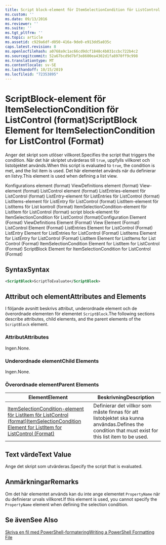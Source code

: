 ```yaml
---
title: Script block-element för ItemSelectionCondition för ListControl (format) | Microsoft Docs
ms.custom: ''
ms.date: 09/13/2016
ms.reviewer: ''
ms.suite: ''
ms.tgt_pltfrm: ''
ms.topic: article
ms.assetid: c929a6df-d050-416a-9de0-e913dd5a035c
caps.latest.revision: 8
ms.openlocfilehash: a0768a9c1ac66cd9dcf1848c4b031ccbc722b4c2
ms.sourcegitcommit: 52a67bcd9d7bf3e8600ea4302d1fa8970ff9c998
ms.translationtype: MT
ms.contentlocale: sv-SE
ms.lasthandoff: 10/15/2019
ms.locfileid: "72353895"
---
```

# <a name="scriptblock-element-for-itemselectioncondition-for-listcontrol-format"></a><span data-ttu-id="34523-102">ScriptBlock-element för ItemSelectionCondition för ListControl (format)</span><span class="sxs-lookup"><span data-stu-id="34523-102">ScriptBlock Element for ItemSelectionCondition for ListControl (Format)</span></span>

<span data-ttu-id="34523-103">Anger det skript som utlöser villkoret.</span><span class="sxs-lookup"><span data-stu-id="34523-103">Specifies the script that triggers the condition.</span></span> <span data-ttu-id="34523-104">När det här skriptet utvärderas till `true`, uppfylls villkoret och listobjektet används.</span><span class="sxs-lookup"><span data-stu-id="34523-104">When this script is evaluated to `true`, the condition is met, and the list item is used.</span></span> <span data-ttu-id="34523-105">Det här elementet används när du definierar en listvy.</span><span class="sxs-lookup"><span data-stu-id="34523-105">This element is used when defining a list view.</span></span>

<span data-ttu-id="34523-106">Konfigurations element (format) ViewDefinitions element (format) View-element (format) ListControl element (format) ListEntries-element för ListControl (format) ListEntry-element för ListEntries för ListControl (format) ListItems-element för ListEntry för ListControl (format) ListItem-element för ListItems för List kontroll (format) ItemSelectionCondition-element för ListItem för ListControl (format) script block-element för ItemSelectionCondition för ListControl (format)</span><span class="sxs-lookup"><span data-stu-id="34523-106">Configuration Element (Format) ViewDefinitions Element (Format) View Element (Format) ListControl Element (Format) ListEntries Element for ListControl (Format) ListEntry Element for ListEntries for ListControl (Format) ListItems Element for ListEntry for ListControl (Format) ListItem Element for ListItems for List Control (Format) ItemSelectionCondition Element for ListItem for ListControl (Format) ScriptBlock Element for ItemSelectionCondition for ListControl  (Format)</span></span>

## <a name="syntax"></a><span data-ttu-id="34523-107">Syntax</span><span class="sxs-lookup"><span data-stu-id="34523-107">Syntax</span></span>

```xml
<ScriptBlock>ScriptToEvaluate</ScriptBlock>
```

## <a name="attributes-and-elements"></a><span data-ttu-id="34523-108">Attribut och element</span><span class="sxs-lookup"><span data-stu-id="34523-108">Attributes and Elements</span></span>

<span data-ttu-id="34523-109">I följande avsnitt beskrivs attribut, underordnade element och de överordnade elementen för elementet `ScriptBlock`.</span><span class="sxs-lookup"><span data-stu-id="34523-109">The following sections describe attributes, child elements, and the parent elements of the `ScriptBlock` element.</span></span>

### <a name="attributes"></a><span data-ttu-id="34523-110">Attribut</span><span class="sxs-lookup"><span data-stu-id="34523-110">Attributes</span></span>

<span data-ttu-id="34523-111">Ingen.</span><span class="sxs-lookup"><span data-stu-id="34523-111">None.</span></span>

### <a name="child-elements"></a><span data-ttu-id="34523-112">Underordnade element</span><span class="sxs-lookup"><span data-stu-id="34523-112">Child Elements</span></span>

<span data-ttu-id="34523-113">Ingen.</span><span class="sxs-lookup"><span data-stu-id="34523-113">None.</span></span>

### <a name="parent-elements"></a><span data-ttu-id="34523-114">Överordnade element</span><span class="sxs-lookup"><span data-stu-id="34523-114">Parent Elements</span></span>

|<span data-ttu-id="34523-115">Element</span><span class="sxs-lookup"><span data-stu-id="34523-115">Element</span></span>|<span data-ttu-id="34523-116">Beskrivning</span><span class="sxs-lookup"><span data-stu-id="34523-116">Description</span></span>|
|-------------|-----------------|
|[<span data-ttu-id="34523-117">ItemSelectionCondition-element för ListItem för ListControl (format)</span><span class="sxs-lookup"><span data-stu-id="34523-117">ItemSelectionCondition Element for ListItem for ListControl (Format)</span></span>](./itemselectioncondition-element-for-listitem-for-listcontrol-format.md)|<span data-ttu-id="34523-118">Definierar det villkor som måste finnas för att listobjektet ska kunna användas.</span><span class="sxs-lookup"><span data-stu-id="34523-118">Defines the condition that must exist for this list item to be used.</span></span>|

## <a name="text-value"></a><span data-ttu-id="34523-119">Text värde</span><span class="sxs-lookup"><span data-stu-id="34523-119">Text Value</span></span>

<span data-ttu-id="34523-120">Ange det skript som utvärderas.</span><span class="sxs-lookup"><span data-stu-id="34523-120">Specify the script that is evaluated.</span></span>

## <a name="remarks"></a><span data-ttu-id="34523-121">Anmärkningar</span><span class="sxs-lookup"><span data-stu-id="34523-121">Remarks</span></span>

<span data-ttu-id="34523-122">Om det här elementet används kan du inte ange elementet `PropertyName` när du definierar urvals villkoret.</span><span class="sxs-lookup"><span data-stu-id="34523-122">If this element is used, you cannot specify the `PropertyName` element when defining the selection condition.</span></span>

## <a name="see-also"></a><span data-ttu-id="34523-123">Se även</span><span class="sxs-lookup"><span data-stu-id="34523-123">See Also</span></span>

[<span data-ttu-id="34523-124">Skriva en fil med PowerShell-formatering</span><span class="sxs-lookup"><span data-stu-id="34523-124">Writing a PowerShell Formatting File</span></span>](./writing-a-powershell-formatting-file.md)

